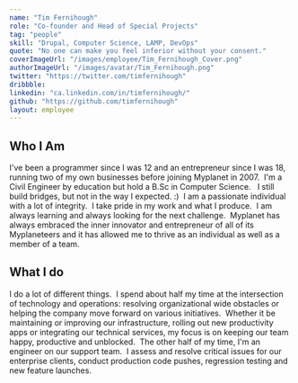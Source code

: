 ```yaml
---
name: "Tim Fernihough"
role: "Co-founder and Head of Special Projects"
tag: "people"
skill: "Drupal, Computer Science, LAMP, DevOps"
quote: "No one can make you feel inferior without your consent."
coverImageUrl: "/images/employee/Tim_Fernihough_Cover.png"
authorImageUrl: "/images/avatar/Tim_Fernihough.png"
twitter: "https://twitter.com/timfernihough"
dribbble:
linkedin: "ca.linkedin.com/in/timfernihough/"
github: "https://github.com/timfernihough"
layout: employee
---
```


## Who I Am

I've been a programmer since I was 12 and an entrepreneur since I was 18, running two of my own businesses before joining Myplanet in 2007.  I'm a Civil Engineer by education but hold a B.Sc in Computer Science.   I still build bridges, but not in the way I expected. :)  I am a passionate individual with a lot of integrity.  I take pride in my work and what I produce.  I am always learning and always looking for the next challenge.  Myplanet has always embraced the inner innovator and entrepreneur of all of its Myplaneteers and it has allowed me to thrive as an individual as well as a member of a team.

## What I do

I do a lot of different things.  I spend about half my time at the intersection of technology and operations: resolving organizational wide obstacles or helping the company move forward on various initiatives.  Whether it be maintaining or improving our infrastructure, rolling out new productivity apps or integrating our technical services, my focus is on keeping our team happy, productive and unblocked.  The other half of my time, I'm an engineer on our support team.  I assess and resolve critical issues for our enterprise clients, conduct production code pushes, regression testing and new feature launches.
